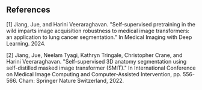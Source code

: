 ## References
[1] Jiang, Jue, and Harini Veeraraghavan. "Self-supervised pretraining in the wild imparts image acquisition robustness to medical image transformers: an application to lung cancer segmentation." In Medical Imaging with Deep Learning. 2024.

[2] Jiang, Jue, Neelam Tyagi, Kathryn Tringale, Christopher Crane, and Harini Veeraraghavan. "Self-supervised 3D anatomy segmentation using self-distilled masked image transformer (SMIT)." In International Conference on Medical Image Computing and Computer-Assisted Intervention, pp. 556-566. Cham: Springer Nature Switzerland, 2022.
